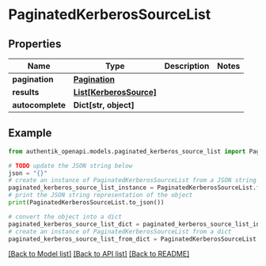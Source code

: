 # PaginatedKerberosSourceList


## Properties

Name | Type | Description | Notes
------------ | ------------- | ------------- | -------------
**pagination** | [**Pagination**](Pagination.md) |  | 
**results** | [**List[KerberosSource]**](KerberosSource.md) |  | 
**autocomplete** | **Dict[str, object]** |  | 

## Example

```python
from authentik_openapi.models.paginated_kerberos_source_list import PaginatedKerberosSourceList

# TODO update the JSON string below
json = "{}"
# create an instance of PaginatedKerberosSourceList from a JSON string
paginated_kerberos_source_list_instance = PaginatedKerberosSourceList.from_json(json)
# print the JSON string representation of the object
print(PaginatedKerberosSourceList.to_json())

# convert the object into a dict
paginated_kerberos_source_list_dict = paginated_kerberos_source_list_instance.to_dict()
# create an instance of PaginatedKerberosSourceList from a dict
paginated_kerberos_source_list_from_dict = PaginatedKerberosSourceList.from_dict(paginated_kerberos_source_list_dict)
```
[[Back to Model list]](../README.md#documentation-for-models) [[Back to API list]](../README.md#documentation-for-api-endpoints) [[Back to README]](../README.md)


